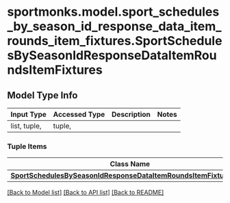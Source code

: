 # sportmonks.model.sport_schedules_by_season_id_response_data_item_rounds_item_fixtures.SportSchedulesBySeasonIdResponseDataItemRoundsItemFixtures

## Model Type Info
Input Type | Accessed Type | Description | Notes
------------ | ------------- | ------------- | -------------
list, tuple,  | tuple,  |  | 

### Tuple Items
Class Name | Input Type | Accessed Type | Description | Notes
------------- | ------------- | ------------- | ------------- | -------------
[**SportSchedulesBySeasonIdResponseDataItemRoundsItemFixturesItem**](SportSchedulesBySeasonIdResponseDataItemRoundsItemFixturesItem.md) | [**SportSchedulesBySeasonIdResponseDataItemRoundsItemFixturesItem**](SportSchedulesBySeasonIdResponseDataItemRoundsItemFixturesItem.md) | [**SportSchedulesBySeasonIdResponseDataItemRoundsItemFixturesItem**](SportSchedulesBySeasonIdResponseDataItemRoundsItemFixturesItem.md) |  | 

[[Back to Model list]](../../README.md#documentation-for-models) [[Back to API list]](../../README.md#documentation-for-api-endpoints) [[Back to README]](../../README.md)

